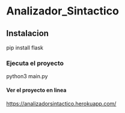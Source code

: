 # Analizador_Sintactico
## Instalacion
pip install flask
### Ejecuta el proyecto
python3 main.py
#### Ver el proyecto en linea
https://analizadorsintactico.herokuapp.com/
